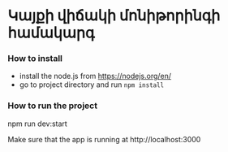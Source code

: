 # Կայքի վիճակի մոնիթորինգի համակարգ

### How to install
- install the node.js from https://nodejs.org/en/
- go to project directory and run `npm install`

### How to run the project
npm run dev:start

Make sure that the app is running at http://localhost:3000